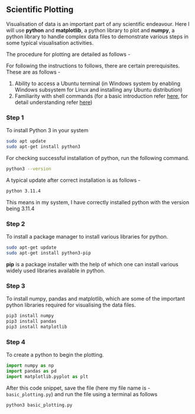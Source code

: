 ## Scientific Plotting

Visualisation of data is an important part of any scientific endeavour. Here I will use **python** and **matplotlib**, a python library to plot and **numpy**, a python library to handle complex data files to demonstrate various steps in some typical visualisation activities. 

The procedure for plotting are detailed as follows -



For following the instructions to follows, there are certain prerequisites. These are as follows -

1. Ability to access a Ubuntu terminal (in Windows system by enabling Windows subsystem for Linux and installing any Ubuntu distribution)
2. Familiarity with shell commands (for a basic introduction refer [here](https://github.com/jishnume/computational_fluid_dynamics_jishnu/blob/main/shell_commands_linux.md), for detail understanding refer [here](http://linuxcommand.org/lc3_learning_the_shell.php))

### Step 1

To install Python 3 in your system

```bash
sudo apt update
sudo apt-get install python3
```

For checking successful installation of python, run the following command.

```bash
python3 --version
```

A typical update after correct installation is as follows -

```bash
python 3.11.4
```

This means in my system, I have correctly installed python with the version being 3.11.4

### Step 2

To install a package manager to install various libraries for python.

```bash
sudo apt-get update
sudo apt-get install python3-pip
```

**pip** is a package installer with the help of which one can install various widely used libraries available in python.

### Step 3

To install numpy, pandas and matplotlib, which are some of the important python libraries required for visualising the data files.

```python
pip3 install numpy
pip3 install pandas
pip3 install matplotlib
```

### Step 4

To create a python to begin the plotting.

```python 
import numpy as np
import pandas as pd
import matplotlib.pyplot as plt
```

After this code snippet, save the file (here my file name is - ```basic_plotting.py```) and run the file using a terminal as follows

```bash
python3 basic_plotting.py
```

